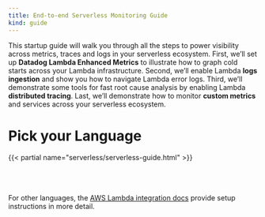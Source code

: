 ```yaml
---
title: End-to-end Serverless Monitoring Guide
kind: guide
---
```


This startup guide will walk you through all the steps to power visibility across metrics, traces and logs in your serverless ecosystem. First, we’ll set up **Datadog Lambda Enhanced Metrics** to illustrate how to graph cold starts across your Lambda infrastructure. Second, we’ll enable Lambda **logs ingestion** and show you how to navigate Lambda error logs. Third, we’ll demonstrate some tools for fast root cause analysis by enabling Lambda **distributed tracing**. Last, we’ll demonstrate how to monitor **custom metrics** and services across your serverless ecosystem.

# Pick your Language

{{< partial name="serverless/serverless-guide.html" >}}
  
<br></br>  
For other languages, the [AWS Lambda integration docs][1] provide setup instructions in more detail.

[1]: https://docs.datadoghq.com/integrations/amazon_lambda/#overview
